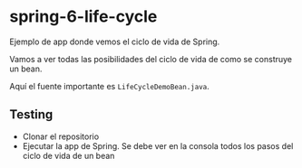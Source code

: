 # spring-6-life-cycle

Ejemplo de app donde vemos el ciclo de vida de Spring.

Vamos a ver todas las posibilidades del ciclo de vida de como se construye un bean.

Aquí el fuente importante es `LifeCycleDemoBean.java`.

## Testing

- Clonar el repositorio
- Ejecutar la app de Spring. Se debe ver en la consola todos los pasos del ciclo de vida de un bean
